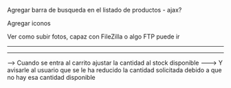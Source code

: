 <!-- En cuanto se filtra una categoría
-> agregar en la lista de filtros uno que diga Todos -->

<!-- Volver a mostrar el estado actual del producto
-> Activado o Desactivado, pero que sea solo informativo -->

<!-- Cambiar cotejamiento de mysql para \_cs para ser case sensitive
Ver cryptographic nonce, sessions -->

<!-- Poner wrapper para img y ver de nuevo el object-fit -->

Agregar barra de busqueda en el listado de productos - ajax?

Agregar iconos

<!-- Agregar login, ver bien el tema authentication -->

<!-- Resolver temas de las rutas
-> Fijarse o revisar un poco mas otras estructuras de MVC -->

Ver como subir fotos, capaz con FileZilla o algo FTP puede ir

<!-- Re-ver estilos de text-area en las publicaciones, algunas no se rompen, ver css, breaks -->

---

<!-- Armar vistas y todo lo demás faltante del lado del usuario -->
<!-- -> Finalizar acciones realizables en la pagina de cada producto, x ej. la foto -->

<!-- Guardar carrito en cookies? mostrar con js y dsp al final recuperar la cookie en checkout -->

---

<!-- Habilitar publicaciones de los productos -->

<!-- Checkear al momento de agregar al carrito en la homepage si hay stock, para impedir que agregue demas de lo existente
-> de ultima remover agregado rapido y q el usuario se dirija a la publicacion (q seria de lo mas conveniente la verdad y realista...) -->

<!-- Habilitar funciones del cart.php, remover producto del carrito o reducir/aumentar cantidad de un producto -->

<!-- Ir descontando stock a la vez q se agrega al carrito?
-> Pero solo para el usuario, xq sino con algun gracioso los demas no van a poder comprar
-> Checkear carrito e ir descontando en publicacion¡? -->

--> Cuando se entra al carrito ajustar la cantidad al stock disponible
---> Y avisarle al usuario que se le ha reducido la cantidad solicitada debido a que no hay esa cantidad disponible
